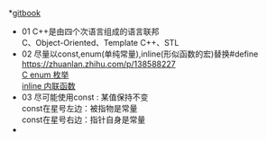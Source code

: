 *[gitbook](https://wizardforcel.gitbooks.io/effective-cpp/content/5.html)  


+ 01 C++是由四个次语言组成的语言联邦    
C、Object-Oriented、Template C++、STL  
+ 02 尽量以const,enum(单纯常量),inline(形似函数的宏)替换#define  
<https://zhuanlan.zhihu.com/p/138588227>  
[C enum 枚举](https://www.runoob.com/cprogramming/c-enum.html)   
[inline 内联函数](https://www.runoob.com/w3cnote/cpp-inline-usage.html)    
+ 03 尽可能使用const : 某值保持不变  
const在星号左边：被指物是常量  
const在星号右边：指针自身是常量  
+ 

